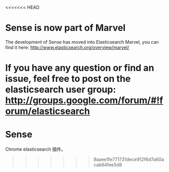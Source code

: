 <<<<<<< HEAD

Sense is now part of Marvel
=====

The development of Sense has moved into Elasticsearch Marvel, you can find it here: http://www.elasticsearch.org/overview/marvel/

If you have any question or find an issue, feel free to post on the elasticsearch user group: http://groups.google.com/forum/#!forum/elasticsearch
=======
# Sense
Chrome elasticsearch 插件。
>>>>>>> 8aaee1fe771731dece912f6d7a60acab64fee5d8
